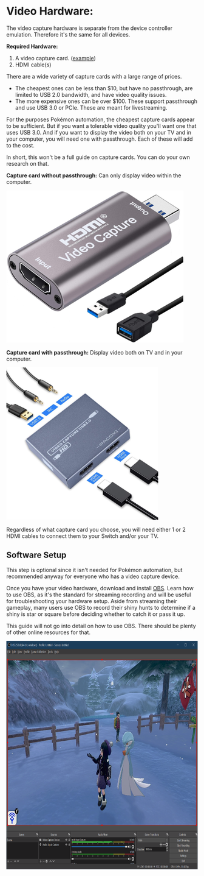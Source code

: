 # Video Hardware:

The video capture hardware is separate from the device controller emulation. Therefore it's the same for all devices.

**Required Hardware:**

1. A video capture card. ([example](https://www.amazon.com/gp/product/B08FC3JCL5))
2. HDMI cable(s)

There are a wide variety of capture cards with a large range of prices.
- The cheapest ones can be less than $10, but have no passthrough, are limited to USB 2.0 bandwidth, and have video quality issues.
- The more expensive ones can be over $100. These support passthrough and use USB 3.0 or PCIe. These are meant for livestreaming.

For the purposes Pokémon automation, the cheapest capture cards appear to be sufficient. But if you want a tolerable video quality you'll want one that uses USB 3.0. And if you want to display the video both on your TV and in your computer, you will need one with passthrough. Each of these will add to the cost.

In short, this won't be a full guide on capture cards. You can do your own research on that.

**Capture card without passthrough:** Can only display video within the computer.

<img src="images/capture-card-nopt.jpg" height="400">

**Capture card with passthrough:** Display video both on TV and in your computer.

<img src="images/capture-card-pt.jpg" height="400">

Regardless of what capture card you choose, you will need either 1 or 2 HDMI cables to connect them to your Switch and/or your TV.

## Software Setup

This step is optional since it isn't needed for Pokémon automation, but recommended anyway for everyone who has a video capture device.

Once you have your video hardware, download and install [OBS](https://obsproject.com/download). Learn how to use OBS, as it's the standard for streaming recording and will be useful for troubleshooting your hardware setup. Aside from streaming their gameplay, many users use OBS to record their shiny hunts to determine if a shiny is star or square before deciding whether to catch it or pass it up.

This guide will not go into detail on how to use OBS. There should be plenty of other online resources for that.

<img src="images/obs.png" height="600">

